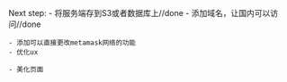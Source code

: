 Next step:
    - 将服务端存到S3或者数据库上//done
    - 添加域名，让国内可以访问//done

    - 添加可以直接更改metamask网络的功能
    - 优化ux

    - 美化页面